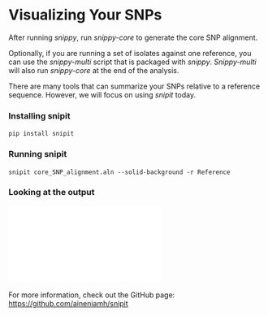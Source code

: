 # Visualizing Your SNPs


After running *snippy*, run *snippy-core* to generate the core SNP alignment. 


Optionally, if you are running a set of isolates against one reference, you can use the *snippy-multi* script that is packaged with *snippy*. *Snippy-multi* will also run *snippy-core* at the end of the analysis.

There are many tools that can summarize your SNPs relative to a reference sequence. However, we will focus on using *snipit* today.
 
### Installing snipit
```
pip install snipit
```

### Running snipit
```
snipit core_SNP_alignment.aln --solid-background -r Reference 
```

### Looking at the output 

![snipit output](MGJW_SnipitFigure.pdf)

For more information, check out the GitHub page: https://github.com/aineniamh/snipit


